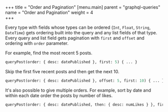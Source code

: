 +++
title = "Order and Pagination"
[menu.main]
    parent = "graphql-queries"
    name = "Order and Pagination"
    weight = 4   
+++

Every type with fields whose types can be ordered (`Int`, `Float`, `String`, `DateTime`) gets
ordering built into the query and any list fields of that type. Every query and list field
gets pagination with `first` and `offset` and ordering with `order` parameter.

For example, find the most recent 5 posts.

```graphql
queryPost(order: { desc: datePublished }, first: 5) { ... }
```

Skip the first five recent posts and then get the next 10.

```graphql
queryPost(order: { desc: datePublished }, offset: 5, first: 10) { ... }
```

It's also possible to give multiple orders.  For example, sort by date and within each
date order the posts by number of likes.

```graphql
queryPost(order: { desc: datePublished, then: { desc: numLikes } }, first: 5) { ... }
```